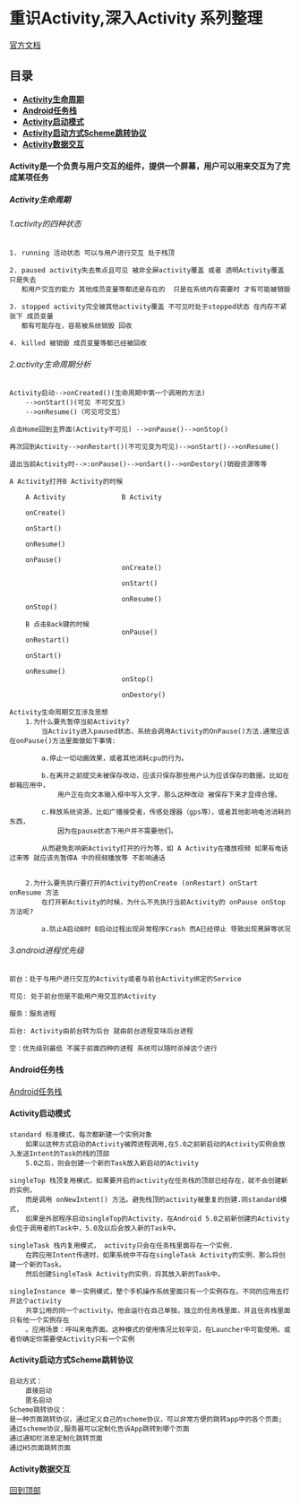 # 重识Activity,深入Activity 系列整理    
[官方文档](https://developer.android.google.cn/guide/components/activities.html)
## 目录
* [**Activity生命周期**](#Activity生命周期)
* [**Android任务栈**](#android任务栈)
* [**Activity启动模式**](#activity启动模式)
* [**Activity启动方式Scheme跳转协议**](#activity启动方式scheme跳转协议)
* [**Activity数据交互**](#activity数据交互)

#### Activity是一个负责与用户交互的组件，提供一个屏幕，用户可以用来交互为了完成某项任务	
##### Activity生命周期
  
###### 1.activity的四种状态    
	1. running 活动状态 可以与用户进行交互 处于栈顶
		
	2. paused activity失去焦点且可见 被非全屏activity覆盖 或者 透明Activity覆盖 只是失去
	   和用户交互的能力 其他成员变量等都还是存在的  只是在系统内存需要时 才有可能被销毁
		
	3. stopped activity完全被其他activity覆盖 不可见时处于stopped状态 在内存不紧张下 成员变量
	   都有可能存在，容易被系统销毁 回收
		
	4. killed 被销毁 成员变量等都已经被回收
		
###### 2.activity生命周期分析   
	Activity启动-->onCreated()(生命周期中第一个调用的方法)
		-->onStart()(可见 不可交互)
		-->onResume()（可见可交互）
					
	点击Home回到主界面(Activity不可见) -->onPause()-->onStop()
		
	再次回到Activity-->onRestart()(不可见变为可见)-->onStart()-->onResume()
		
	退出当前Activity时-->:onPause()-->onSart()-->onDestory()销毁资源等等
	
	A Activity打开B Activity的时候
	
        A Activity              B Activity
        
        onCreate()
        
        onStart()
        
        onResume()
        
        onPause()               
                                onCreate()
                                
                                onStart()
                                
                                onResume()
        onStop()
        
        B 点击Back键的时候
                                onPause()
        onRestart()
        
        onStart()
        
        onResume()
                                onStop()
                                
                                onDestory()
                                
    Activity生命周期交互涉及思想
        1.为什么要先暂停当前Activity?
            当Activity进入paused状态，系统会调用Activity的OnPause()方法.通常应该在onPause()方法里面做如下事情:
            
            a.停止一切动画效果，或者其他消耗cpu的行为。
            
            b.在离开之前提交未被保存改动，应该只保存那些用户认为应该保存的数据，比如在邮箱应用中，
                用户正在向文本输入框中写入文字，那么这种改动 被保存下来才显得合理。
                
            c.释放系统资源，比如广播接受者，传感处理器（gps等），或者其他影响电池消耗的东西，
                因为在pause状态下用户并不需要他们。
                
            从而避免影响新Activity打开的行为等，如 A Activity在播放视频 如果有电话过来等 就应该先暂停A 中的视频播放等 不影响通话
            
            
        2.为什么要先执行要打开的Activity的onCreate (onRestart) onStart onResume 方法 
            在打开新Activity的时候，为什么不先执行当前Activity的 onPause onStop 方法呢?
            
            a.防止A启动B时 B启动过程出现异常程序Crash 而A已经停止 导致出现黑屏等状况
	
###### 3.android进程优先级 
    前台：处于与用户进行交互的Activity或者与前台Activity绑定的Service
    
    可见: 处于前台但是不能用户用交互的Activity
    
    服务：服务进程
    
    后台: Activity由前台转为后台 就由前台进程变味后台进程
    
    空：优先级别最低 不属于前面四种的进程 系统可以随时杀掉这个进行


    
#### Android任务栈
[Android任务栈](https://developer.android.google.cn/guide/components/tasks-and-back-stack.html)
#### Activity启动模式
	standard 标准模式，每次都新建一个实例对象
	    如果以这种方式启动的Activity被跨进程调用,在5.0之前新启动的Activity实例会放入发送Intent的Task的栈的顶部
	    5.0之后，则会创建一个新的Task放入新启动的Activity
	
    singleTop 栈顶复用模式，如果要开启的activity在任务栈的顶部已经存在，就不会创建新的实例，
        而是调用 onNewIntent() 方法。避免栈顶的activity被重复的创建.同standard模式，
        如果是外部程序启动singleTop的Activity，在Android 5.0之前新创建的Activity会位于调用者的Task中，5.0及以后会放入新的Task中。
    
    singleTask 栈内复用模式， activity只会在任务栈里面存在一个实例.
        在跨应用Intent传递时，如果系统中不存在singleTask Activity的实例，那么将创建一个新的Task，
        然后创建SingleTask Activity的实例，将其放入新的Task中。
    
    singleInstance 单一实例模式，整个手机操作系统里面只有一个实例存在。不同的应用去打开这个activity 
        共享公用的同一个activity。他会运行在自己单独，独立的任务栈里面，并且任务栈里面只有他一个实例存在
        。应用场景：呼叫来电界面。这种模式的使用情况比较罕见，在Launcher中可能使用。或者你确定你需要使Activity只有一个实例
	
#### Activity启动方式Scheme跳转协议
    启动方式：
        直接启动
        匿名启动
    Scheme跳转协议：
	是一种页面跳转协议，通过定义自己的scheme协议，可以非常方便的跳转app中的各个页面;
	通过scheme协议,服务器可以定制化告诉App跳转到哪个页面
	通过通知栏消息定制化跳转页面
	通过H5页面跳转页面
	
#### Activity数据交互

[回到顶部](#目录)